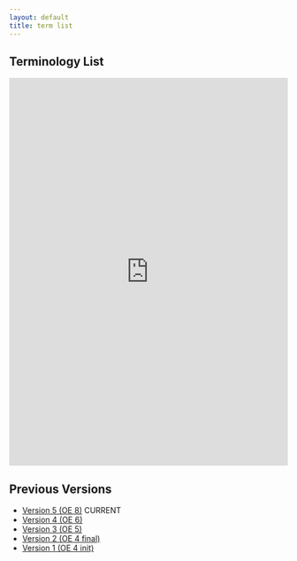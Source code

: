 ```yaml
---
layout: default
title: term list
---
```


## Terminology List

<iframe src="https://docs.google.com/spreadsheets/d/e/2PACX-1vSP6M3oIhFBNBQNNTE4hUBaX4khsocOzs7HlPF9R3l6YhJ3NLzRs19Ez2Qk8seLTg/pubhtml?widget=true&amp;headers=false" style="width: 100%;height: 700px;border: none;"></iframe>

## Previous Versions

- [Version 5 (OE 8)](files/TermList_v5.xlsx) CURRENT
- [Version 4 (OE 6)](files/TermList_v4.xlsx)
- [Version 3 (OE 5)](files/TermList_v3.xlsx)
- [Version 2 (OE 4 final)](files/TermList_v2.xlsx)
- [Version 1 (OE 4 init)](files/TermList_v1.xlsx)

